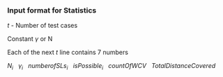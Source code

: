 ### Input format for Statistics

$t$ - Number of test cases

Constant $\gamma$ or N

Each of the next $t$ line contains 7 numbers 

$N_{i}$ &nbsp; $\gamma_{i}$ &nbsp; $numberofSLs_{i}$ &nbsp; $isPossible_{i}$ &nbsp; $countOfWCV$ &nbsp; $TotalDistanceCovered$

